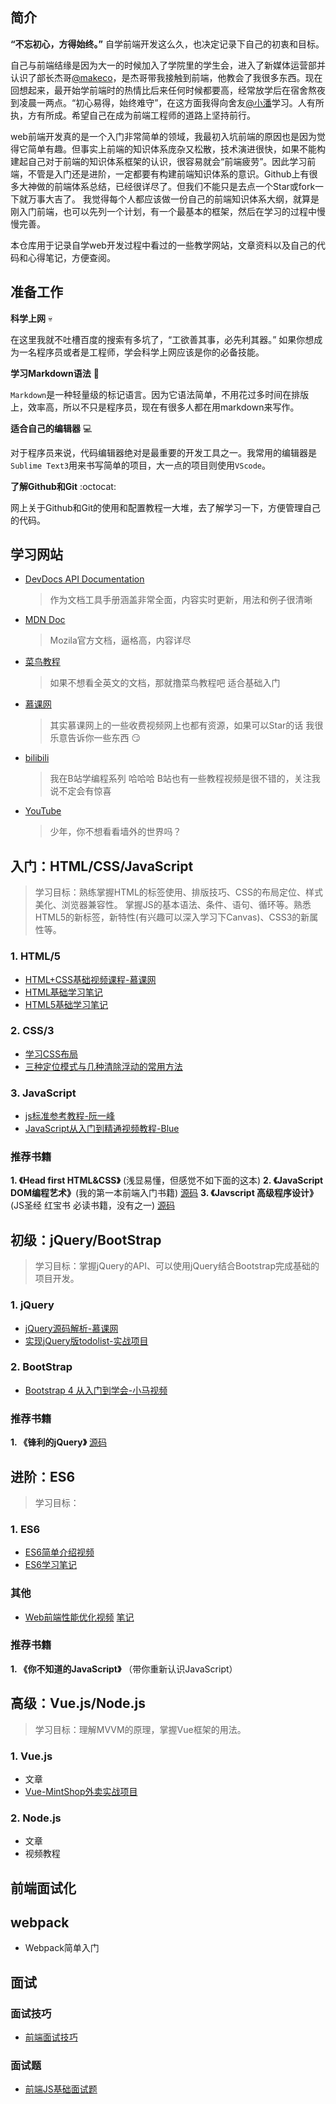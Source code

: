 ## 简介

**“不忘初心，方得始终。”** 自学前端开发这么久，也决定记录下自己的初衷和目标。

自己与前端结缘是因为大一的时候加入了学院里的学生会，进入了新媒体运营部并认识了部长杰哥[@makeco](https://github.com/makeco)，是杰哥带我接触到前端，他教会了我很多东西。现在回想起来，最开始学前端时的热情比后来任何时候都要高，经常放学后在宿舍熬夜到凌晨一两点。“初心易得，始终难守”，在这方面我得向舍友[@小潘](https://github.com/kotlindev)学习。人有所执，方有所成。希望自己在成为前端工程师的道路上坚持前行。

web前端开发真的是一个入门非常简单的领域，我最初入坑前端的原因也是因为觉得它简单有趣。但事实上前端的知识体系庞杂又松散，技术演进很快，如果不能构建起自己对于前端的知识体系框架的认识，很容易就会“前端疲劳”。因此学习前端，不管是入门还是进阶，一定都要有构建前端知识体系的意识。Github上有很多大神做的前端体系总结，已经很详尽了。但我们不能只是去点一个Star或fork一下就万事大吉了。 我觉得每个人都应该做一份自己的前端知识体系大纲，就算是刚入门前端，也可以先列一个计划，有一个最基本的框架，然后在学习的过程中慢慢完善。

本仓库用于记录自学web开发过程中看过的一些教学网站，文章资料以及自己的代码和心得笔记，方便查阅。

## 准备工作

**科学上网** :skull:

在这里我就不吐槽百度的搜索有多坑了，“工欲善其事，必先利其器。” 如果你想成为一名程序员或者是工程师，学会科学上网应该是你的必备技能。

**学习Markdown语法** :bookmark_tabs:

`Markdown`是一种轻量级的标记语言。因为它语法简单，不用花过多时间在排版上，效率高，所以不只是程序员，现在有很多人都在用markdown来写作。

**适合自己的编辑器** :computer:

对于程序员来说，代码编辑器绝对是最重要的开发工具之一。我常用的编辑器是`Sublime Text3`用来书写简单的项目，大一点的项目则使用`VScode`。

**了解Github和Git**  :octocat:

网上关于Github和Git的使用和配置教程一大堆，去了解学习一下，方便管理自己的代码。 

## 学习网站

- [DevDocs API Documentation](http://devdocs.io/)

  > 作为文档工具手册涵盖非常全面，内容实时更新，用法和例子很清晰

- [MDN Doc](https://developer.mozilla.org/zh-CN/)

  > Mozila官方文档，逼格高，内容详尽 

- [菜鸟教程](http://www.runoob.com/)

  > 如果不想看全英文的文档，那就撸菜鸟教程吧 适合基础入门

- [慕课网](https://www.imooc.com/)

  > 其实慕课网上的一些收费视频网上也都有资源，如果可以Star的话 我很乐意告诉你一些东西 :smirk:

- [bilibili](https://space.bilibili.com/28533878/#/)

  > 我在B站学编程系列  哈哈哈 B站也有一些教程视频是很不错的，关注我说不定会有惊喜

- [YouTube](https://www.youtube.com/)

  > 少年，你不想看看墙外的世界吗？

## 入门：HTML/CSS/JavaScript

> 学习目标：熟练掌握HTML的标签使用、排版技巧、CSS的布局定位、样式美化、浏览器兼容性。 掌握JS的基本语法、条件、语句、循环等。熟悉HTML5的新标签，新特性(有兴趣可以深入学习下Canvas)、CSS3的新属性等。

### 1. HTML/5

- [HTML+CSS基础视频课程-慕课网](http://www.imooc.com/learn/9)
- [HTML基础学习笔记](http://sunburst.wang/HTML%E5%9F%BA%E7%A1%80%E5%AD%A6%E4%B9%A0%E7%AC%94%E8%AE%B0.html)
- [HTML5基础学习笔记](http://sunburst.wang/HTML5%E5%9F%BA%E7%A1%80%E5%AD%A6%E4%B9%A0%E7%AC%94%E8%AE%B0.html)

### 2. CSS/3

- [学习CSS布局](http://zh.learnlayout.com/)
- [三种定位模式与几种清除浮动的常用方法](http://sunburst.wang/%E4%B8%89%E7%A7%8D%E5%AE%9A%E4%BD%8D%E6%A8%A1%E5%BC%8F%E4%B8%8E%E5%87%A0%E7%A7%8D%E6%B8%85%E9%99%A4%E6%B5%AE%E5%8A%A8%E7%9A%84%E5%B8%B8%E7%94%A8%E6%96%B9%E6%B3%95.html)

### 3. JavaScript

- [js标准参考教程-阮一峰](https://wangdoc.com/javascript/)
- [JavaScript从入门到精通视频教程-Blue](https://www.bilibili.com/video/av29885002)

### 推荐书籍

**1. 《Head first HTML&CSS》** (浅显易懂，但感觉不如下面的这本)
**2. 《JavaScript DOM编程艺术》**(我的第一本前端入门书籍)	[源码](https://github.com/W-Qing/Code/tree/master/Books/JavaScript%20DOM%E7%BC%96%E7%A8%8B%E8%89%BA%E6%9C%AF(%E7%AC%AC2%E7%89%88))
**3. 《Javscript 高级程序设计》**(JS圣经 红宝书 必读书籍，没有之一)  [源码](https://github.com/W-Qing/Code/tree/master/Books/JavaScript%E9%AB%98%E7%BA%A7%E7%A8%8B%E5%BA%8F%E8%AE%BE%E8%AE%A1(%E7%AC%AC3%E7%89%88))

## 初级：jQuery/BootStrap

> 学习目标：掌握jQuery的API、可以使用jQuery结合Bootstrap完成基础的项目开发。

###  1. jQuery

- [jQuery源码解析-慕课网](http://www.imooc.com/learn/222)
- [实现jQuery版todolist-实战项目](https://github.com/W-Qing/Code/tree/master/Project/jQuery-todoList)

###  2. BootStrap

- [Bootstrap 4 从入门到学会-小马视频](https://www.bilibili.com/video/av23958466?from=search&seid=4315862995198338222)

### 推荐书籍

**1. 《锋利的jQuery》** [源码](https://github.com/W-Qing/Code/tree/master/Books/%E9%94%8B%E5%88%A9%E7%9A%84jQuery%20(%E7%AC%AC2%E7%89%88))

## 进阶：ES6

> 学习目标：

### 1. ES6

- [ES6简单介绍视频](https://www.bilibili.com/video/av26349151/?p=1)
- [ES6学习笔记](http://sunburst.wang/ES6%E5%AD%A6%E4%B9%A0%E7%AC%94%E8%AE%B0.html)

###  其他

- [Web前端性能优化视频](https://www.bilibili.com/video/av27157722/)	  [笔记]()

### 推荐书籍

**1. 《你不知道的JavaScript》** （带你重新认识JavaScript）

## 高级：Vue.js/Node.js

> 学习目标：理解MVVM的原理，掌握Vue框架的用法。

### 1. Vue.js

- 文章
- [Vue-MintShop外卖实战项目](https://github.com/W-Qing/Vue-MintShop)

### 2. Node.js

- 文章
- 视频教程

## 前端面试化

## webpack

- Webpack简单入门

## 面试

### 面试技巧

- [前端面试技巧](https://github.com/W-Qing/Code/blob/master/%E9%9D%A2%E8%AF%95/%E5%89%8D%E7%AB%AF%E9%9D%A2%E8%AF%95%E6%8A%80%E5%B7%A7.md)

### 面试题

- [前端JS基础面试题](https://github.com/W-Qing/Code/blob/master/%E9%9D%A2%E8%AF%95/%E5%89%8D%E7%AB%AFJS%E5%9F%BA%E7%A1%80%E9%9D%A2%E8%AF%95%E9%A2%98.md)



